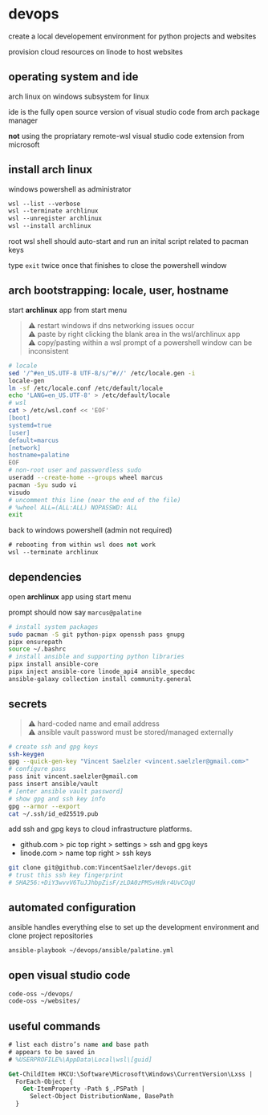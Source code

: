 # devops

create a local developement environment for python projects and websites

provision cloud resources on linode to host websites

## operating system and ide

arch linux on windows subsystem for linux

ide is the fully open source version of visual studio code from arch package manager

**not** using the propriatary remote-wsl visual studio code extension from microsoft

## install arch linux

windows powershell as administrator

```ps
wsl --list --verbose
wsl --terminate archlinux
wsl --unregister archlinux
wsl --install archlinux
```

root wsl shell should auto-start and run an inital script related to pacman keys

type `exit` twice once that finishes to close the powershell window

## arch bootstrapping: locale, user, hostname

start **archlinux** app from start menu

> ⚠️ restart windows if dns networking issues occur  
> ⚠️ paste by right clicking the blank area in the wsl/archlinux app  
> ⚠️ copy/pasting within a wsl prompt of a powershell window can be inconsistent

```sh
# locale
sed '/^#en_US.UTF-8 UTF-8/s/^#//' /etc/locale.gen -i
locale-gen
ln -sf /etc/locale.conf /etc/default/locale
echo 'LANG=en_US.UTF-8' > /etc/default/locale
# wsl
cat > /etc/wsl.conf << 'EOF'
[boot]
systemd=true
[user]
default=marcus
[network]
hostname=palatine
EOF
# non-root user and passwordless sudo
useradd --create-home --groups wheel marcus
pacman -Syu sudo vi
visudo
# uncomment this line (near the end of the file)
# %wheel ALL=(ALL:ALL) NOPASSWD: ALL
exit
```

back to windows powershell (admin not required)

```ps
# rebooting from within wsl does not work
wsl --terminate archlinux
```

## dependencies

open **archlinux** app using start menu

prompt should now say `marcus@palatine`

```sh
# install system packages
sudo pacman -S git python-pipx openssh pass gnupg
pipx ensurepath
source ~/.bashrc
# install ansible and supporting python libraries
pipx install ansible-core
pipx inject ansible-core linode_api4 ansible_specdoc
ansible-galaxy collection install community.general
```

## secrets

> ⚠️ hard-coded name and email address  
> ⚠️ ansible vault password must be stored/managed externally

```sh
# create ssh and gpg keys
ssh-keygen
gpg --quick-gen-key "Vincent Saelzler <vincent.saelzler@gmail.com>"
# configure pass
pass init vincent.saelzler@gmail.com
pass insert ansible/vault
# [enter ansible vault password]
# show gpg and ssh key info
gpg --armor --export
cat ~/.ssh/id_ed25519.pub
```

add ssh and gpg keys to cloud infrastructure platforms.

- github.com > pic top right > settings > ssh and gpg keys
- linode.com > name top right > ssh keys

```sh
git clone git@github.com:VincentSaelzler/devops.git
# trust this ssh key fingerprint
# SHA256:+DiY3wvvV6TuJJhbpZisF/zLDA0zPMSvHdkr4UvCOqU
```

## automated configuration

ansible handles everything else to set up the development environment and clone project repositories

```sh
ansible-playbook ~/devops/ansible/palatine.yml
```

## open visual studio code

```sh
code-oss ~/devops/
code-oss ~/websites/
```

## useful commands

```ps
# list each distro’s name and base path
# appears to be saved in
# %USERPROFILE%\AppData\Local\wsl\[guid]

Get-ChildItem HKCU:\Software\Microsoft\Windows\CurrentVersion\Lxss |
  ForEach-Object {
    Get-ItemProperty -Path $_.PSPath |
      Select-Object DistributionName, BasePath
  }
```
